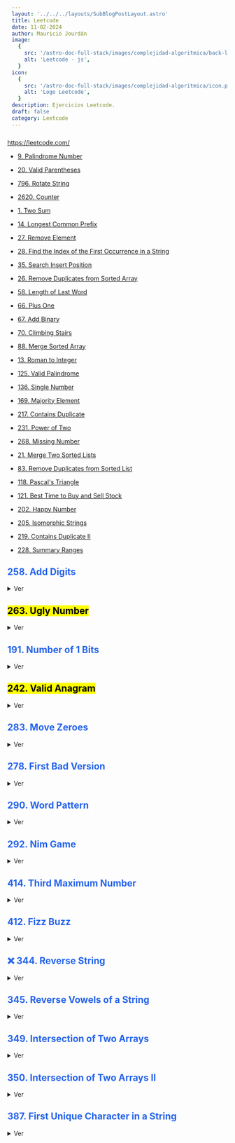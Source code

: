 ```yaml
---
layout: '../../../layouts/SubBlogPostLayout.astro'
title: Leetcode
date: 11-02-2024
author: Mauricio Jourdán
image:
  {
    src: '/astro-doc-full-stack/images/complejidad-algoritmica/back-leetcode.png',
    alt: 'Leetcode - js',
  }
icon:
  {
    src: '/astro-doc-full-stack/images/complejidad-algoritmica/icon.png',
    alt: 'Logo Leetcode',
  }
description: Ejercicios Leetcode.
draft: false
category: Leetcode
---
```


https://leetcode.com/

- [9. Palindrome Number](/astro-doc-full-stack/blog/complejidad-algoritmica/leetcode/9-Palindrome-Number)
- [20. Valid Parentheses](/astro-doc-full-stack/blog/complejidad-algoritmica/leetcode/20-Valid-Parentheses)
- [796. Rotate String](/astro-doc-full-stack/blog/complejidad-algoritmica/leetcode/796-Rotate-String)
- [2620. Counter](/astro-doc-full-stack/blog/complejidad-algoritmica/leetcode/2620-Counter)
- [1. Two Sum](/astro-doc-full-stack/blog/complejidad-algoritmica/leetcode/1-Two-Sum)
- [14. Longest Common Prefix](/astro-doc-full-stack/blog/complejidad-algoritmica/leetcode/14-Longest-Common-Prefix)
- [27. Remove Element](/astro-doc-full-stack/blog/complejidad-algoritmica/leetcode/27-Remove-Element)
- [28. Find the Index of the First Occurrence in a String](/astro-doc-full-stack/blog/complejidad-algoritmica/leetcode/28-Find-the-Index-of-the-First-Occurrence-in-a-String)
- [35. Search Insert Position](/astro-doc-full-stack/blog/complejidad-algoritmica/leetcode/35-Search-Insert-Position)
- [26. Remove Duplicates from Sorted Array](/astro-doc-full-stack/blog/complejidad-algoritmica/leetcode/26-Remove-Duplicates-from-Sorted-Array)
- [58. Length of Last Word](/astro-doc-full-stack/blog/complejidad-algoritmica/leetcode/58-Length-of-Last-Word)
- [66. Plus One](/astro-doc-full-stack/blog/complejidad-algoritmica/leetcode/66-Plus-One)
- [67. Add Binary](/astro-doc-full-stack/blog/complejidad-algoritmica/leetcode/67-Add-Binary)
- [70. Climbing Stairs](/astro-doc-full-stack/blog/complejidad-algoritmica/leetcode/70-Climbing-Stairs)
- [88. Merge Sorted Array](/astro-doc-full-stack/blog/complejidad-algoritmica/leetcode/88-Merge-Sorted-Array)
- [13. Roman to Integer](/astro-doc-full-stack/blog/complejidad-algoritmica/leetcode/13-Roman-to-Integer)
- [125. Valid Palindrome](/astro-doc-full-stack/blog/complejidad-algoritmica/leetcode/125-Valid-Palindrome)
- [136. Single Number](/astro-doc-full-stack/blog/complejidad-algoritmica/leetcode/136-Single-Number)
- [169. Majority Element](/astro-doc-full-stack/blog/complejidad-algoritmica/leetcode/169-Majority-Element)
- [217. Contains Duplicate](/astro-doc-full-stack/blog/complejidad-algoritmica/leetcode/217-Contains-Duplicate)
- [231. Power of Two](/astro-doc-full-stack/blog/complejidad-algoritmica/leetcode/231-Power-of-Two)
- [268. Missing Number](/astro-doc-full-stack/blog/complejidad-algoritmica/leetcode/268-Missing-Number)
- [21. Merge Two Sorted Lists](/astro-doc-full-stack/blog/complejidad-algoritmica/leetcode/21-Merge-Two-Sorted-Lists)
- [83. Remove Duplicates from Sorted List](/astro-doc-full-stack/blog/complejidad-algoritmica/leetcode/83-Remove-Duplicates-from-Sorted-List)
- [118. Pascal's Triangle](/astro-doc-full-stack/blog/complejidad-algoritmica/leetcode/118-Pascal-Triangle)
- [121. Best Time to Buy and Sell Stock](/astro-doc-full-stack/blog/complejidad-algoritmica/leetcode/121-Best-Time-to-Buy-and-Sell-Stock)
- [202. Happy Number](/astro-doc-full-stack/blog/complejidad-algoritmica/leetcode/202-Happy-Number)
- [205. Isomorphic Strings](/astro-doc-full-stack/blog/complejidad-algoritmica/leetcode/205-Isomorphic-Strings)
- [219. Contains Duplicate II](/astro-doc-full-stack/blog/complejidad-algoritmica/leetcode/219-Contains-Duplicate-II)

- [228. Summary Ranges](/astro-doc-full-stack/blog/complejidad-algoritmica/leetcode/228-Summary-Ranges)

## 258. Add Digits

<details>
<summary>Ver</summary>

**Problem**: Given an integer num, repeatedly add all its digits until the result has only one digit, and return it.

**Example 1**:
Input: num = 38
Output: 2
Explanation: The process is
38 --> 3 + 8 --> 11
11 --> 1 + 1 --> 2
Since 2 has only one digit, return it.

**Example 2**:
Input: num = 0
Output: 0

**Constraints**:
0 <= num <= 231 - 1

```javascript
var addDigits = function (num) {
  const arrNums = (str) => {
    const res = str
      .toString()
      .split('')
      .map((el) => +el);
    return res.reduce((acc, cur) => acc + cur, 0);
  };

  do {
    num = arrNums(num);
  } while (num > 9);

  return num;
};
console.log(addDigits(38)); //2
console.log(addDigits(0)); //0
```

</details>

## <mark>263. Ugly Number</mark>

<details>
<summary>Ver</summary>

**Problem**: An ugly number is a positive integer whose prime factors are limited to 2, 3, and 5.
Given an integer n, return true if n is an ugly number.

**Example 1**:
Input: n = 6
Output: true
Explanation: 6 = 2 × 3

**Example 2**:
Input: n = 1
Output: true
Explanation: 1 has no prime factors, therefore all of its prime factors are limited to 2, 3, and 5.

**Example 3**:
Input: n = 14
Output: false
Explanation: 14 is not ugly since it includes the prime factor 7.

**Constraints**:
-231 <= n <= 231 - 1

**Solution**:

```javascript
var isUgly = function (n) {
  if (n === 0) return false;
  if (n === 1) return true;
  while (n % 2 === 0) n /= 2;
  while (n % 3 === 0) n /= 3;
  while (n % 5 === 0) n /= 5;
  return n == 1;
};

console.log(isUgly(6)); // true
console.log(isUgly(1)); // true
console.log(isUgly(14)); // false
```

</details>

## 191. Number of 1 Bits

<details>
<summary>Ver</summary>

**Problem**: Write a function that takes the binary representation of an unsigned integer and returns the number of '1' bits it has (also known as the Hamming weight).

**Example 1**:
Input: n = 00000000000000000000000000001011
Output: 3
Explanation: The input binary string 00000000000000000000000000001011 has a total of three '1' bits.

**Example 2**:
Input: n = 00000000000000000000000010000000
Output: 1
Explanation: The input binary string 00000000000000000000000010000000 has a total of one '1' bit.

**Example 3**:
Input: n = 11111111111111111111111111111101
Output: 31
Explanation: The input binary string 11111111111111111111111111111101 has a total of thirty one '1' bits.

**Constraints**:
The input must be a binary string of length 32.

```javascript
let bitMask = 1;
let count = 0;
for (let i = 0; i < 32; i++) {
  if (n & bitMask) count++;
  n >>= bitMask;
}
return count;
```

Follow up: If this function is called many times, how would you optimize it?

</details>

## <mark>242. Valid Anagram</mark>

<details>
<summary>Ver</summary>

**Problem**: Given two strings s and t, return true if t is an anagram of s, and false otherwise.

An Anagram is a word or phrase formed by rearranging the letters of a different word or phrase, typically using all the original letters exactly once.

**Example 1**:
Input: s = "anagram", t = "nagaram"
Output: true

**Example 2**:
Input: s = "rat", t = "car"
Output: false

**Constraints**:
1 <= s.length, t.length <= 5 \* 104
s and t consist of lowercase English letters.

```javascript
var isAnagram = function (s, t) {
  // return s.split('').sort().join('')===t.split('').sort().join('');
  if (s.length !== t.length) return false;
  let map = {};
  for (let i = 0; i < s.length; i++) {
    map[s[i]] = map[s[i]] ? map[s[i]] + 1 : 1;
    map[t[i]] = map[t[i]] ? map[t[i]] - 1 : -1;
  }
  for (let letter in map) {
    if (map[letter] !== 0) {
      return false;
    }
  }
  return true;
};
console.log(isAnagram('anagram', 'nagaram')); // true
console.log(isAnagram('rat', 'car')); // false
```

</details>

## 283. Move Zeroes

<details>
<summary>Ver</summary>

**Problem**: Given an integer array nums, move all 0's to the end of it while maintaining the relative order of the non-zero elements.

Note that you must do this in-place without making a copy of the array.

**Example 1**:
Input: nums = [0,1,0,3,12]
Output: [1,3,12,0,0]

**Example 2**:
Input: nums = [0]
Output: [0]

**Constraints**:
1 <= nums.length <= 104
-231 <= nums[i] <= 231 - 1

Follow up: Could you minimize the total number of operations done?

**Solution**:

```javascript
var moveZeroes = function (nums) {
  let k = 0;
  for (let i = 0; i < nums.length; i++) {
    if (nums[i] !== 0) {
      nums[k] = nums[i];
      k++;
    }
  }
  for (let i = k; i < nums.length; i++) nums[i] = 0;
  return nums;
};

console.log(moveZeroes([0, 1, 0, 3, 12])); // [1,3,12,0,0]
console.log(moveZeroes([0])); // [0]
```

</details>

## 278. First Bad Version

<details>
<summary>Ver</summary>

**Problem**: You are a product manager and currently leading a team to develop a new product. Unfortunately, the latest version of your product fails the quality check. Since each version is developed based on the previous version, all the versions after a bad version are also bad.

Suppose you have n versions [1, 2, ..., n] and you want to find out the first bad one, which causes all the following ones to be bad.

You are given an API bool isBadVersion(version) which returns whether version is bad. Implement a function to find the first bad version. You should minimize the number of calls to the API.

**Example 1**:
Input: n = 5, bad = 4
Output: 4
Explanation:
call isBadVersion(3) -> false
call isBadVersion(5) -> true
call isBadVersion(4) -> true
Then 4 is the first bad version.

**Example 2**:
Input: n = 1, bad = 1
Output: 1

**Constraints**:
1 <= bad <= n <= 231 - 1

```javascript
/**
 * Definition for isBadVersion()
 *
 * @param {integer} version number
 * @return {boolean} whether the version is bad
 * isBadVersion = function(version) {
 *     ...
 * };
 */

/**
 * @param {function} isBadVersion()
 * @return {function}
 */
var solution = function (isBadVersion) {
  /**
   * @param {integer} n Total versions
   * @return {integer} The first bad version
   */
  return function (n) {
    var start = 1,
      end = n;
    while (start < end) {
      var mid = Math.floor(start + (end - start) / 2);
      if (isBadVersion(mid)) {
        end = mid; // look on left side of mid
      } else {
        start = mid + 1; // look on the right side of mid
      }
    }
    return start;
  };
};
```

</details>

## 290. Word Pattern

<details>
<summary>Ver</summary>

**Problem**: Given a pattern and a string s, find if s follows the same pattern.

Here follow means a full match, such that there is a bijection between a letter in pattern and a non-empty word in s.

**Example 1**:
Input: pattern = "abba", s = "dog cat cat dog"
Output: true

**Example 2**:
Input: pattern = "abba", s = "dog cat cat fish"
Output: false

**Example 3**:
Input: pattern = "aaaa", s = "dog cat cat dog"
Output: false

**Constraints**:

- 1 <= pattern.length <= 300
- pattern contains only lower-case English letters.
- 1 <= s.length <= 3000
- s contains only lowercase English letters and spaces ' '.
- s does not contain any leading or trailing spaces.
- All the words in s are separated by a single space.

**Solution**:

```javascript
var wordPattern = function (pattern, s) {
  const words = s.split(' ');
  if (pattern.length !== words.length) return false;

  let mapP = new Map();
  let mapS = new Map();

  for (let i = 0; i < pattern.length; i++) {
    if (!mapP.has(pattern[i])) {
      mapP.set(pattern[i], words[i]);
    } else {
      if (mapP.get(pattern[i]) !== words[i]) return false;
    }
    if (!mapS.has(words[i])) {
      mapS.set(words[i], pattern[i]);
    } else {
      if (mapS.get(words[i]) !== pattern[i]) return false;
    }
  }
  // console.log(mapP)
  // console.log(mapS)
  return true;
};
console.log(wordPattern('abba', 'dog cat cat dog')); // true
console.log(wordPattern('abba', 'dog cat cat fish')); // false
console.log(wordPattern('abba', 'dog dog dog dog')); // false
```

</details>

## 292. Nim Game

<details>
<summary>Ver</summary>

**Problem**:You are playing the following Nim Game with your friend:

- Initially, there is a heap of stones on the table.
- You and your friend will alternate taking turns, and you go first.
- On each turn, the person whose turn it is will remove 1 to 3 stones from the heap.
- The one who removes the last stone is the winner.

Given n, the number of stones in the heap, return true if you can win the game assuming both you and your friend play optimally, otherwise return false.

**Example 1**:
Input: n = 4
Output: false
Explanation: These are the possible outcomes:

1. You remove 1 stone. Your friend removes 3 stones, including the last stone. Your friend wins.
2. You remove 2 stones. Your friend removes 2 stones, including the last stone. Your friend wins.
3. You remove 3 stones. Your friend removes the last stone. Your friend wins.
   In all outcomes, your friend wins.

**Example 2**:
Input: n = 1
Output: true

**Example 3**:
Input: n = 2
Output: true

**Constraints**:
1 <= n <= 231 - 1

**Solution**:

```javascript
var canWinNim = function (n) {
  return n % 4 !== 0;
};
console.log(canWinNim(4)); // false
console.log(canWinNim(1)); // true
console.log(canWinNim(2)); // true
```

</details>

## 414. Third Maximum Number

<details>
<summary>Ver</summary>

**Problem**: Given an integer array nums, return the third distinct maximum number in this array. If the third maximum does not exist, return the maximum number.

**Example 1**:

- Input: nums = [3,2,1]
- Output: 1
- Explanation:
- The first distinct maximum is 3.
- The second distinct maximum is 2.
- The third distinct maximum is 1.

**Example 2**:

- Input: nums = [1,2]
- Output: 2
- Explanation:
- The first distinct maximum is 2.
- The second distinct maximum is 1.
- The third distinct maximum does not exist, so the maximum (2) is returned instead.

**Example 3**:

- Input: nums = [2,2,3,1]
- Output: 1
- Explanation:
- The first distinct maximum is 3.
- The second distinct maximum is 2 (both 2's are counted together since they have the same value).
- The third distinct maximum is 1.

**Constraints**:

- 1 <= nums.length <= 104
- -231 <= nums[i] <= 231 - 1

Follow up: Can you find an O(n) solution?

```javascript
var thirdMax = function (nums) {
  const set = new Set(nums);
  const array = Array.from(set).sort((a, b) => b - a);
  // console.log(array[5]);
  return array[2] !== undefined ? array[2] : array[0];
};
console.log(thirdMax([3, 3, 4, 3, 4, 3, 0, 3, 3])); // 0
console.log(thirdMax([3, 2, 1])); // 1
console.log(thirdMax([1, 2])); // 2
console.log(thirdMax([2, 2, 3, 1])); // 1
```

</details>

## 412. Fizz Buzz

<details>
<summary>Ver</summary>

**Problem**: Given an integer n, return a string array answer (1-indexed) where:

- answer[i] == "FizzBuzz" if i is divisible by 3 and 5.
- answer[i] == "Fizz" if i is divisible by 3.
- answer[i] == "Buzz" if i is divisible by 5.
- answer[i] == i (as a string) if none of the above conditions are true.

**Example 1**:
Input: n = 3
Output: ["1","2","Fizz"]

**Example 2**:
Input: n = 5
Output: ["1","2","Fizz","4","Buzz"]

**Example 3**:
Input: n = 15
Output: ["1","2","Fizz","4","Buzz","Fizz","7","8","Fizz","Buzz","11","Fizz","13","14","FizzBuzz"]

**Constraints**:
1 <= n <= 104

**Solution**:

```javascript
var fizzBuzz = function (n) {
  let res = [];

  for (let i = 1; i <= n; i++) {
    let string = '';
    if (i % 3 === 0) string += 'Fizz';
    if (i % 5 === 0) string += 'Buzz';

    if (string === '') string += i;
    res.push(string);
  }
  return res;
};
console.log(fizzBuzz(3)); // ["1","2","Fizz"]
console.log(fizzBuzz(5)); // ["1","2","Fizz","4","Buzz"]
console.log(fizzBuzz(15)); // ["1","2","Fizz","4","Buzz","Fizz","7","8","Fizz","Buzz","11","Fizz","13","14","FizzBuzz"]
```

</details>

## ❌ 344. Reverse String

<details>
<summary>Ver</summary>

**Problem**: Write a function that reverses a string. The input string is given as an array of characters s.

You must do this by modifying the input array in-place with O(1) extra memory.

**Example 1**:
Input: s = ["h","e","l","l","o"]
Output: ["o","l","l","e","h"]

**Example 2**:
Input: s = ["H","a","n","n","a","h"]
Output: ["h","a","n","n","a","H"]

**Constraints**:
1 <= s.length <= 105
s[i] is a printable ascii character.

**Solution**:

```javascript
var reverseString = function (s) {
  let i = 0;
  j = s.length - 1;
  while (i < j) {
    let temp = s[i];
    s[i] = s[j];
    s[j] = temp;
    i++;
    j--;
  }
  return s;
};

console.log(reverseString(['h', 'e', 'l', 'l', 'o'])); // ["o","l","l","e","h"]
console.log(reverseString(['H', 'a', 'n', 'n', 'a', 'h'])); // ["h","a","n","n","a","H"]
```

</details>

## 345. Reverse Vowels of a String

<details>
<summary>Ver</summary>

**Problem**: Given a string s, reverse only all the vowels in the string and return it.

The vowels are 'a', 'e', 'i', 'o', and 'u', and they can appear in both lower and upper cases, more than once.

**Example 1**:
Input: s = "hello"
Output: "holle"

**Example 2**:
Input: s = "leetcode"
Output: "leotcede"

**Constraints**:
1 <= s.length <= 3 \* 105
s consist of printable ASCII characters.

**Solution**:

```javascript
var reverseVowels = function (s) {
  let arr = s.split('');
  const set = new Set(['a', 'e', 'i', 'o', 'u', 'A', 'E', 'I', 'O', 'U']);

  let left = 0;
  let right = arr.length - 1;
  let temp;

  while (left <= right) {
    if (set.has(arr[left]) && set.has(arr[right])) {
      temp = arr[left];
      arr[left] = arr[right];
      arr[right] = temp;
      left++;
      right--;
    } else !set.has(arr[left]) ? left++ : right--;
  }

  return arr.join('');
};

console.log(reverseVowels('hello')); // "holle"
console.log(reverseVowels('leetcode')); // "leotcede"
```

</details>

## 349. Intersection of Two Arrays

<details>
<summary>Ver</summary>

**Problem**: Given two integer arrays nums1 and nums2, return an array of their intersection. Each element in the result must be unique and you may return the result in any order.

**Example 1**:
Input: nums1 = [1,2,2,1], nums2 = [2,2]
Output: [2]

**Example 2**:
Input: nums1 = [4,9,5], nums2 = [9,4,9,8,4]
Output: [9,4]
Explanation: [4,9] is also accepted.

**Constraints**:
1 <= nums1.length, nums2.length <= 1000
0 <= nums1[i], nums2[i] <= 1000

**Solution**:

```javascript
var intersection = function (nums1, nums2) {
  const intersect = (set1, set2) => {
    let res = [];

    for (const num of set1) {
      if (set2.has(num)) res.push(num);
    }
    return res;
  };

  let set1 = new Set(nums1);
  let set2 = new Set(nums2);

  return set1.size > set2.size ? intersect(set1, set2) : intersect(set2, set1);
};

console.log(intersection([1, 2, 2, 1], [2, 2])); //  [2]
console.log(intersection([4, 9, 5], [9, 4, 9, 8, 4])); // [9, 4]
```

</details>

## 350. Intersection of Two Arrays II

<details>
<summary>Ver</summary>

**Problem**: Given two integer arrays nums1 and nums2, return an array of their intersection. Each element in the result must appear as many times as it shows in both arrays and you may return the result in any order.

**Example 1**:

- Input: nums1 = [1,2,2,1], nums2 = [2,2]
- Output: [2,2]

**Example 2**:

- Input: nums1 = [4,9,5], nums2 = [9,4,9,8,4]
- Output: [4,9]
- Explanation: [9,4] is also accepted.

**Constraints**:

- 1 <= nums1.length, nums2.length <= 1000
- 0 <= nums1[i], nums2[i] <= 1000

**Follow up**:

- What if the given array is already sorted? How would you optimize your algorithm?
- What if nums1's size is small compared to nums2's size? Which algorithm is better?
- What if elements of nums2 are stored on disk, and the memory is limited such that you cannot load all elements into the memory at once?

```javascript
var intersect = function (nums1, nums2) {
  nums1.sort((a, b) => a - b);
  nums2.sort((a, b) => a - b);

  let i = 0;
  let j = 0;
  let result = [];

  while (i < nums1.length && j < nums2.length) {
    if (nums1[i] === nums2[j]) {
      result.push(nums1[i]);
      i++;
      j++;
    } else nums1[i] < nums2[j] ? i++ : j++;
  }

  return result;
};
console.log(intersect([1, 2, 2, 1], [2, 2])); // [2,2]
console.log(intersect([4, 9, 5], [9, 4, 9, 8, 4])); // [4,9]
```

</details>

## 387. First Unique Character in a String

<details>
<summary>Ver</summary>

**Problem**: Given a string s, find the first non-repeating character in it and return its index. If it does not exist, return -1.

**Example 1**:

- Input: s = "leetcode"
- Output: 0

**Example 2**:

- Input: s = "loveleetcode"
- Output: 2

**Example 3**:

- Input: s = "aabb"
- Output: -1

**Constraints**:

- 1 <= s.length <= 105
- s consists of only lowercase English letters.

**Solution**:

```javascript
var firstUniqChar = function (s) {
  for (let idx = 0; idx < s.length; idx++) {
    if (s.indexOf(s[idx]) === s.lastIndexOf(s[idx])) {
      return idx;
    }
  }
  return -1;
};
console.log(firstUniqChar('leetcode')); // 0
console.log(firstUniqChar('loveleetcode')); // 2
console.log(firstUniqChar('aabb')); // -1
```

</details>

<style>
  h1 { color: #713f12; }
  h2 { color: #2563eb; }
  h3 { color: #a855f7; }
  img {
    width: 100%;
    height: 100%;
    object-fit: cover;
  }
  pre {
    padding: 10px;
  }
</style>
